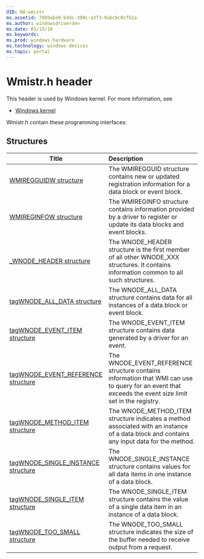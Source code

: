```yaml
---
UID: NA:wmistr
ms.assetid: 7909a6e9-b4dc-390c-a3f3-8abcbc0cfb2a
ms.author: windowsdriverdev
ms.date: 03/13/18
ms.keywords: 
ms.prod: windows-hardware
ms.technology: windows-devices
ms.topic: portal
---
```


# Wmistr.h header



This header is used by Windows kernel. For more information, see
- [Windows kernel](../_kernel/index.md)

Wmistr.h contain these programming interfaces:


## Structures

| Title   | Description   |
| ---- |:---- |
| [WMIREGGUIDW structure](ns-wmistr-wmiregguidw.md) | The WMIREGGUID structure contains new or updated registration information for a data block or event block. |
| [WMIREGINFOW structure](ns-wmistr-wmireginfow.md) | The WMIREGINFO structure contains information provided by a driver to register or update its data blocks and event blocks. |
| [_WNODE_HEADER structure](ns-wmistr-_wnode_header.md) | The WNODE_HEADER structure is the first member of all other WNODE_XXX structures. It contains information common to all such structures. |
| [tagWNODE_ALL_DATA structure](ns-wmistr-tagwnode_all_data.md) | The WNODE_ALL_DATA structure contains data for all instances of a data block or event block. |
| [tagWNODE_EVENT_ITEM structure](ns-wmistr-tagwnode_event_item.md) | The WNODE_EVENT_ITEM structure contains data generated by a driver for an event. |
| [tagWNODE_EVENT_REFERENCE structure](ns-wmistr-tagwnode_event_reference.md) | The WNODE_EVENT_REFERENCE structure contains information that WMI can use to query for an event that exceeds the event size limit set in the registry. |
| [tagWNODE_METHOD_ITEM structure](ns-wmistr-tagwnode_method_item.md) | The WNODE_METHOD_ITEM structure indicates a method associated with an instance of a data block and contains any input data for the method. |
| [tagWNODE_SINGLE_INSTANCE structure](ns-wmistr-tagwnode_single_instance.md) | The WNODE_SINGLE_INSTANCE structure contains values for all data items in one instance of a data block. |
| [tagWNODE_SINGLE_ITEM structure](ns-wmistr-tagwnode_single_item.md) | The WNODE_SINGLE_ITEM structure contains the value of a single data item in an instance of a data block. |
| [tagWNODE_TOO_SMALL structure](ns-wmistr-tagwnode_too_small.md) | The WNODE_TOO_SMALL structure indicates the size of the buffer needed to receive output from a request. |
